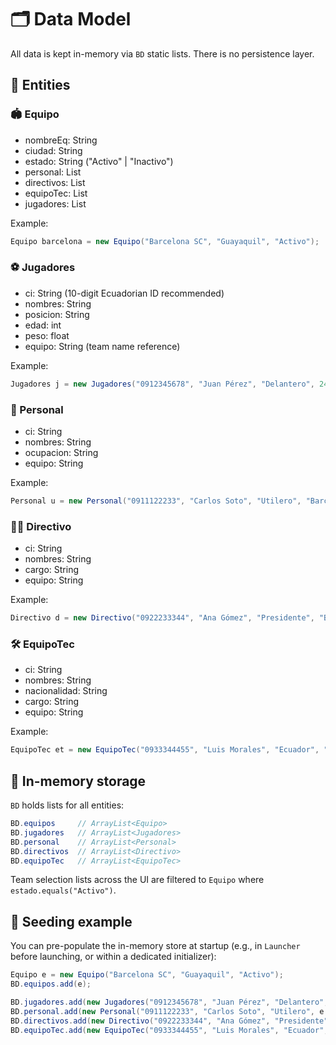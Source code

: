 # 🗂️ Data Model

All data is kept in-memory via `BD` static lists. There is no persistence layer.

## 🧩 Entities

### 🏟️ Equipo
- nombreEq: String
- ciudad: String
- estado: String ("Activo" | "Inactivo")
- personal: List<Personal>
- directivos: List<Directivo>
- equipoTec: List<EquipoTec>
- jugadores: List<Jugadores>

Example:
```java
Equipo barcelona = new Equipo("Barcelona SC", "Guayaquil", "Activo");
```

### ⚽ Jugadores
- ci: String (10-digit Ecuadorian ID recommended)
- nombres: String
- posicion: String
- edad: int
- peso: float
- equipo: String (team name reference)

Example:
```java
Jugadores j = new Jugadores("0912345678", "Juan Pérez", "Delantero", 24, 72.5f, "Barcelona SC");
```

### 🧺 Personal
- ci: String
- nombres: String
- ocupacion: String
- equipo: String

Example:
```java
Personal u = new Personal("0911122233", "Carlos Soto", "Utilero", "Barcelona SC");
```

### 🧑‍💼 Directivo
- ci: String
- nombres: String
- cargo: String
- equipo: String

Example:
```java
Directivo d = new Directivo("0922233344", "Ana Gómez", "Presidente", "Barcelona SC");
```

### 🛠️ EquipoTec
- ci: String
- nombres: String
- nacionalidad: String
- cargo: String
- equipo: String

Example:
```java
EquipoTec et = new EquipoTec("0933344455", "Luis Morales", "Ecuador", "Director Técnico", "Barcelona SC");
```

## 🧠 In-memory storage

`BD` holds lists for all entities:

```java
BD.equipos     // ArrayList<Equipo>
BD.jugadores   // ArrayList<Jugadores>
BD.personal    // ArrayList<Personal>
BD.directivos  // ArrayList<Directivo>
BD.equipoTec   // ArrayList<EquipoTec>
```

Team selection lists across the UI are filtered to `Equipo` where `estado.equals("Activo")`.

## 🌱 Seeding example

You can pre-populate the in-memory store at startup (e.g., in `Launcher` before launching, or within a dedicated initializer):

```java
Equipo e = new Equipo("Barcelona SC", "Guayaquil", "Activo");
BD.equipos.add(e);

BD.jugadores.add(new Jugadores("0912345678", "Juan Pérez", "Delantero", 24, 72.0f, e.getNombreEq()));
BD.personal.add(new Personal("0911122233", "Carlos Soto", "Utilero", e.getNombreEq()));
BD.directivos.add(new Directivo("0922233344", "Ana Gómez", "Presidente", e.getNombreEq()));
BD.equipoTec.add(new EquipoTec("0933344455", "Luis Morales", "Ecuador", "DT", e.getNombreEq()));
```
